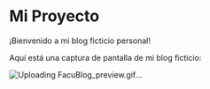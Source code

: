 # Mi Proyecto

¡Bienvenido a mi blog ficticio personal!

Aquí está una captura de pantalla de mi blog ficticio:


![Uploading FacuBlog_preview.gif…]()
